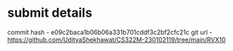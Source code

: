 # submit details

commit hash - e09c2baca1b06b06a331b701cddf3c2bf2cfc21c
git url -https://github.com/UdityaShekhawat/CS322M-230102119/tree/main/RVX10
